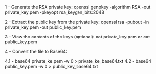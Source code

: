 
1 - Generate the RSA private key:
  openssl genpkey -algorithm RSA -out private_key.pem -pkeyopt rsa_keygen_bits:2048


2 - Extract the public key from the private key:
  openssl rsa -pubout -in private_key.pem -out public_key.pem


3 - View the contents of the keys (optional):
  cat private_key.pem or cat public_key.pem


4 - Convert the file to Base64:

  4.1 - base64 private_ke.pem -w 0 > private_ke_base64.txt
  4.2 - base64 public_key.pem -w 0 > public_key_base64.txt

